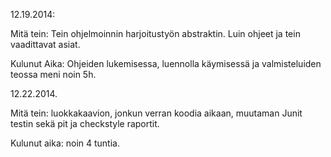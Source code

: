 12.19.2014:

Mitä tein:
Tein ohjelmoinnin harjoitustyön abstraktin. Luin ohjeet ja tein vaadittavat asiat.   

Kulunut Aika:
Ohjeiden lukemisessa, luennolla käymisessä ja valmisteluiden teossa meni noin 5h.

12.22.2014.

Mitä tein:
luokkakaavion, jonkun verran koodia aikaan, muutaman Junit testin sekä pit ja checkstyle raportit.

Kulunut aika: noin 4 tuntia.
